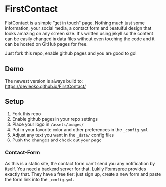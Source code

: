 # FirstContact
FistContact is a simple "get in touch" page. Nothing much just some information, your social media, 
a contact form and beatuiful design that looks amazing on any screen size.
It's written using jekyll so the content can be easily changed in data files without even touching the code 
and it can be hosted on GitHub pages for free.

Just fork this repo, enable github pages and you are good to go!

## Demo
The newest version is always build to: https://devleoko.github.io/FirstContact/

## Setup
1. Fork this repo
2. Enable github pages in your repo settings
3. Place your logo in `/assets/images/`
4. Put in your favorite color and other preferences in the `_config.yml`
5. Adjust any text you want in the `_data/` config files
6. Push the changes and check out your page

### Contact-Form
As this is a static site, the contact form can't send you any notification by itself. 
You need a backend server for that. Lukily [Formspree](https://formspree.io/) provides exactly that. 
They have a free tier: just sign up, create a new form and paste the form link into the `_config.yml`.
